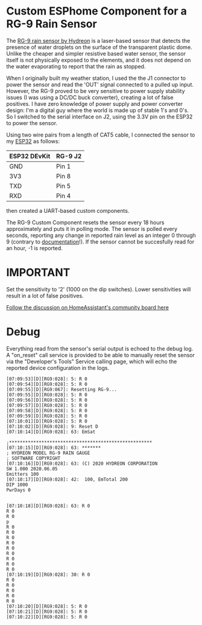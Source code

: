 # Custom ESPhome Component for a RG-9 Rain Sensor

The [RG-9 rain sensor by Hydreon](https://rainsensors.com/products/rg-9/) is a laser-based sensor that detects the presence of water droplets on the surface of the transparent plastic dome. Unlike the cheaper and simpler resistive based water sensor, the sensor itself is not physically exposed to the elements, and it does not depend on the water evaporating to report that the rain as stopped.

When I originally built my weather station, I used the the J1 connector to power the sensor and read the 'OUT' signal connected to a pulled up input. However, the RG-9 proved to be very sensitive to power supply stability issues (I was using a DC/DC buck converter), creating a lot of false positives. I have zero knowledge of power supply and power converter design: I'm a digital guy where the world is made up of stable 1's and 0's. So I switched to the serial interface on J2, using the 3.3V pin on the ESP32 to power the sensor.

Using two wire pairs from a length of CAT5 cable, I connected the sensor to my [ESP32](https://www.mischianti.org/2021/02/17/doit-esp32-dev-kit-v1-high-resolution-pinout-and-specs/) as follows:

| ESP32 DEvKit | RG-9 J2 |
| ------------ | ------- |
| GND | Pin 1 |
| 3V3 | Pin 8 |
| TXD | Pin 5 |
| RXD | Pin 4 |

then created a UART-based custom components.

The RG-9 Custom Component resets the sensor every 18 hours approximately and puts it in polling mode. The sensor is polled every seconds, reporting any change in reported rain level as an integer 0 through 9 (contrary to [documentation](./UserGuide.pdf)!). If the sensor cannot be succesfully read for an hour, -1 is reported.

# IMPORTANT

Set the sensitivity to '2' (1000 on the dip switches). Lower sensitivities will result in a lot of false positives.

[Follow the discussion on HomeAssistant's community board here](https://community.home-assistant.io/t/hydreon-rg-15-rain-sensor/332794/9)

# Debug

Everything read from the sensor's serial output is echoed to the debug log. A "on_reset" call service is provided to be able to manually reset the sensor via the "Developer's Tools" Service calling page, which will echo the reported device configuration in the logs.

```
[07:09:53][D][RG9:028]: 5: R 0
[07:09:54][D][RG9:028]: 5: R 0
[07:09:55][D][RG9:067]: Resetting RG-9...
[07:09:55][D][RG9:028]: 5: R 0
[07:09:56][D][RG9:028]: 5: R 0
[07:09:57][D][RG9:028]: 5: R 0
[07:09:58][D][RG9:028]: 5: R 0
[07:09:59][D][RG9:028]: 5: R 0
[07:10:01][D][RG9:028]: 5: R 0
[07:10:02][D][RG9:028]: 9: Reset D
[07:10:14][D][RG9:028]: 63: EmSat

;*****************************************************
[07:10:15][D][RG9:028]: 63: *******
; HYDREON MODEL RG-9 RAIN GAUGE
; SOFTWARE COPYRIGHT 
[07:10:16][D][RG9:028]: 63: (C) 2020 HYDREON CORPORATION
SW 1.000 2020.06.05
Emitters 100
[07:10:17][D][RG9:028]: 42:  100, EmTotal 200
DIP 1000
PwrDays 0


[07:10:18][D][RG9:028]: 63: R 0
R 0
R 0
p
R 0
R 0
R 0
R 0
R 0
R 0
R 0
R 0
R 0
[07:10:19][D][RG9:028]: 30: R 0
R 0
R 0
R 0
R 0
R 0
[07:10:20][D][RG9:028]: 5: R 0
[07:10:21][D][RG9:028]: 5: R 0
[07:10:22][D][RG9:028]: 5: R 0
```
